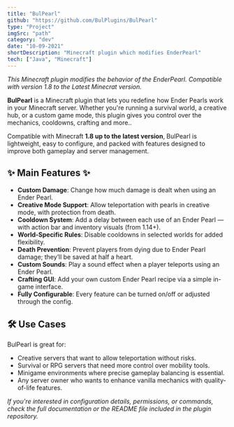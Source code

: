 ```yaml
---
title: "BulPearl"
github: "https://github.com/BulPlugins/BulPearl"
type: "Project"
imgSrc: "path"
category: "dev"
date: "10-09-2021"
shortDescription: "Minecraft plugin which modifies EnderPearl"
tech: ["Java", "Minecraft"]
---
```


_This Minecraft plugin modifies the behavior of the EnderPearl. Compatible with version 1.8 to the Latest Minecrat version._

**BulPearl** is a Minecraft plugin that lets you redefine how Ender Pearls work in your Minecraft server. Whether you're running a survival world, a creative hub, or a custom game mode, this plugin gives you control over the mechanics, cooldowns, crafting and more..

Compatible with Minecraft **1.8 up to the latest version**, BulPearl is lightweight, easy to configure, and packed with features designed to improve both gameplay and server management.



## ✨ Main Features ✨

- **Custom Damage**: Change how much damage is dealt when using an Ender Pearl.
- **Creative Mode Support**: Allow teleportation with pearls in creative mode, with protection from death.
- **Cooldown System**: Add a delay between each use of an Ender Pearl — with action bar and inventory visuals (from 1.14+).
- **World-Specific Rules**: Disable cooldowns in selected worlds for added flexibility.
- **Death Prevention**: Prevent players from dying due to Ender Pearl damage; they’ll be saved at half a heart.
- **Custom Sounds**: Play a sound effect when a player teleports using an Ender Pearl.
- **Crafting GUI**: Add your own custom Ender Pearl recipe via a simple in-game interface.
- **Fully Configurable**: Every feature can be turned on/off or adjusted through the config.



## 🛠 Use Cases

BulPearl is great for:

- Creative servers that want to allow teleportation without risks.
- Survival or RPG servers that need more control over mobility tools.
- Minigame environments where precise gameplay balancing is essential.
- Any server owner who wants to enhance vanilla mechanics with quality-of-life features.




*If you're interested in configuration details, permissions, or commands, check the full documentation or the README file included in the plugin repository.*
